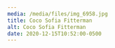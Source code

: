 ```yaml
---
media: /media/files/img_6958.jpg
title: Coco Sofia Fitterman
alt: Coco Sofia Fitterman
date: 2020-12-15T10:52:00-0500
---
```

